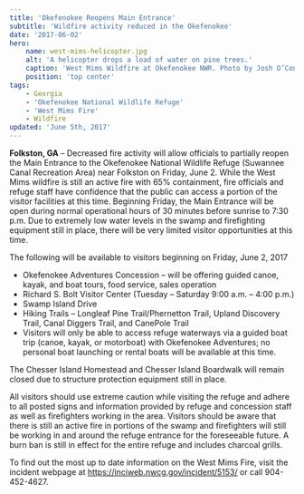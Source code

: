 ```yaml
---
title: 'Okefenokee Reopens Main Entrance'
subtitle: 'Wildfire activity reduced in the Okefenokee'
date: '2017-06-02'
hero:
    name: west-mims-helicopter.jpg
    alt: 'A helicopter drops a load of water on pine trees.'
    caption: 'West Mims Wildfire at Okefenokee NWR. Photo by Josh O’Connor, USFWS.'
    position: 'top center'
tags:
    - Georgia
    - 'Okefenokee National Wildlife Refuge'
    - 'West Mims Fire'
    - Wildfire
updated: 'June 5th, 2017'
---
```


**Folkston, GA** – Decreased fire activity will allow officials to partially reopen the Main Entrance to the Okefenokee National Wildlife Refuge (Suwannee Canal Recreation Area) near Folkston on Friday, June 2. While the West Mims wildfire is still an active fire with 65% containment, fire officials and refuge staff have confidence that the public can access a portion of the visitor facilities at this time. Beginning Friday, the Main Entrance will be open during normal operational hours of 30 minutes before sunrise to 7:30 p.m. Due to extremely low water levels in the swamp and firefighting equipment still in place, there will be very limited visitor opportunities at this time.

The following will be available to visitors beginning on Friday, June 2, 2017  

  - Okefenokee Adventures Concession – will be offering guided canoe, kayak, and boat tours, food service, sales operation
  - Richard S. Bolt Visitor Center (Tuesday – Saturday 9:00 a.m. – 4:00 p.m.)
  - Swamp Island Drive
  - Hiking Trails – Longleaf Pine Trail/Phernetton Trail, Upland Discovery Trail, Canal Diggers Trail, and CanePole Trail
  - Visitors will only be able to access refuge waterways via a guided boat trip (canoe, kayak, or motorboat) with Okefenokee Adventures; no personal boat launching or rental boats will be available at this time. 

The Chesser Island Homestead and Chesser Island Boardwalk will remain closed due to structure protection equipment still in place.  

All visitors should use extreme caution while visiting the refuge and adhere to all posted signs and information provided by refuge and concession staff as well as firefighters working in the area. Visitors should be aware that there is still an active fire in portions of the swamp and firefighters will still be working in and around the refuge entrance for the foreseeable future.  A burn ban is still in effect for the entire refuge and includes charcoal grills.

To find out the most up to date information on the West Mims Fire, visit the incident webpage at https://inciweb.nwcg.gov/incident/5153/ or call 904-452-4627.
